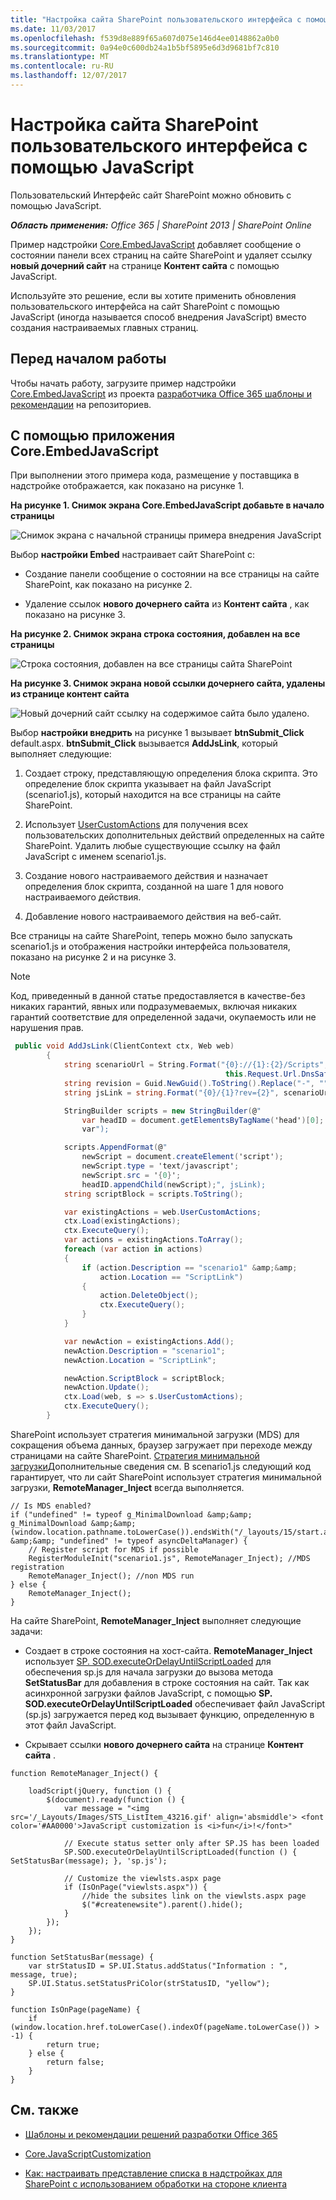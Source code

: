```yaml
---
title: "Настройка сайта SharePoint пользовательского интерфейса с помощью JavaScript"
ms.date: 11/03/2017
ms.openlocfilehash: f539d8e889f65a607d075e146d4ee0148862a0b0
ms.sourcegitcommit: 0a94e0c600db24a1b5bf5895e6d3d9681bf7c810
ms.translationtype: MT
ms.contentlocale: ru-RU
ms.lasthandoff: 12/07/2017
---
```

# <a name="customize-your-sharepoint-site-ui-by-using-javascript"></a>Настройка сайта SharePoint пользовательского интерфейса с помощью JavaScript

Пользовательский Интерфейс сайт SharePoint можно обновить с помощью JavaScript.
    
_**Область применения:** Office 365 | SharePoint 2013 | SharePoint Online_
    
Пример надстройки [Core.EmbedJavaScript](https://github.com/SharePoint/PnP/tree/master/Samples/Core.EmbedJavaScript) добавляет сообщение о состоянии панели всех страниц на сайте SharePoint и удаляет ссылку **новый дочерний сайт** на странице **Контент сайта** с помощью JavaScript. 
    
Используйте это решение, если вы хотите применить обновления пользовательского интерфейса на сайт SharePoint с помощью JavaScript (иногда называется способ внедрения JavaScript) вместо создания настраиваемых главных страниц. 

## <a name="before-you-begin"></a>Перед началом работы
<a name="sectionSection0"> </a>

Чтобы начать работу, загрузите пример надстройки [Core.EmbedJavaScript](https://github.com/SharePoint/PnP/tree/master/Samples/Core.EmbedJavaScript) из проекта [разработчика Office 365 шаблоны и рекомендации](https://github.com/SharePoint/PnP/tree/dev) на репозиториев.

## <a name="using-the-coreembedjavascript-app"></a>С помощью приложения Core.EmbedJavaScript
<a name="sectionSection1"> </a>

При выполнении этого примера кода, размещение у поставщика в надстройке отображается, как показано на рисунке 1. 

**На рисунке 1. Снимок экрана Core.EmbedJavaScript добавьте в начало страницы**

![Снимок экрана с начальной страницы примера внедрения JavaScript](media/bdbf1df9-5027-4c6c-8ae9-152747fbbc1c.png)

Выбор **настройки Embed** настраивает сайт SharePoint с:

- Создание панели сообщение о состоянии на все страницы на сайте SharePoint, как показано на рисунке 2.
    
- Удаление ссылок **нового дочернего сайта** из **Контент сайта** , как показано на рисунке 3.

**На рисунке 2. Снимок экрана строка состояния, добавлен на все страницы**

![Строка состояния, добавлен на все страницы сайта SharePoint](media/ccae4093-4640-4339-a5f2-1df66c117cdc.png)

**На рисунке 3. Снимок экрана новой ссылки дочернего сайта, удалены из странице контент сайта**

![Новый дочерний сайт ссылку на содержимое сайта было удалено.](media/0631ce39-76e8-446a-b628-f41c2a066e4c.png)

Выбор **настройки внедрить** на рисунке 1 вызывает **btnSubmit_Click** default.aspx. **btnSubmit_Click** вызывается **AddJsLink**, который выполняет следующие:

1. Создает строку, представляющую определения блока скрипта. Это определение блок скрипта указывает на файл JavaScript (scenario1.js), который находится на все страницы на сайте SharePoint. 
    
2. Использует [UserCustomActions](https://msdn.microsoft.com/library/office/microsoft.sharepoint.spweb.usercustomactions%28v=office.15%29.aspx) для получения всех пользовательских дополнительных действий определенных на сайте SharePoint. Удалить любые существующие ссылку на файл JavaScript с именем scenario1.js.
    
3.  Создание нового настраиваемого действия и назначает определения блок скрипта, созданной на шаге 1 для нового настраиваемого действия.
    
4. Добавление нового настраиваемого действия на веб-сайт.
    
Все страницы на сайте SharePoint, теперь можно было запускать scenario1.js и отображения настройки интерфейса пользователя, показано на рисунке 2 и на рисунке 3.
    
> [!NOTE] 
> Код, приведенный в данной статье предоставляется в качестве-без никаких гарантий, явных или подразумеваемых, включая никаких гарантий соответствие для определенной задачи, окупаемость или не нарушения прав.

```C#
 public void AddJsLink(ClientContext ctx, Web web)
        {
            string scenarioUrl = String.Format("{0}://{1}:{2}/Scripts", this.Request.Url.Scheme, 
                                                this.Request.Url.DnsSafeHost, this.Request.Url.Port);
            string revision = Guid.NewGuid().ToString().Replace("-", "");
            string jsLink = string.Format("{0}/{1}?rev={2}", scenarioUrl, "scenario1.js", revision);

            StringBuilder scripts = new StringBuilder(@"
                var headID = document.getElementsByTagName('head')[0]; 
                var");

            scripts.AppendFormat(@"
                newScript = document.createElement('script');
                newScript.type = 'text/javascript';
                newScript.src = '{0}';
                headID.appendChild(newScript);", jsLink);
            string scriptBlock = scripts.ToString();

            var existingActions = web.UserCustomActions;
            ctx.Load(existingActions);
            ctx.ExecuteQuery();
            var actions = existingActions.ToArray();
            foreach (var action in actions)
            {
                if (action.Description == "scenario1" &amp;&amp;
                    action.Location == "ScriptLink")
                {
                    action.DeleteObject();
                    ctx.ExecuteQuery();
                }
            }

            var newAction = existingActions.Add();
            newAction.Description = "scenario1";
            newAction.Location = "ScriptLink";

            newAction.ScriptBlock = scriptBlock;
            newAction.Update();
            ctx.Load(web, s => s.UserCustomActions);
            ctx.ExecuteQuery();
        }
```

SharePoint использует стратегия минимальной загрузки (MDS) для сокращения объема данных, браузер загружает при переходе между страницами на сайте SharePoint. [Стратегия минимальной загрузки](https://msdn.microsoft.com/library/office/dn456544%28v=office.15%29.aspx)Дополнительные сведения см. В scenario1.js следующий код гарантирует, что ли сайт SharePoint использует стратегия минимальной загрузки, **RemoteManager_Inject** всегда выполняется.

```
// Is MDS enabled?
if ("undefined" != typeof g_MinimalDownload &amp;&amp; g_MinimalDownload &amp;&amp; (window.location.pathname.toLowerCase()).endsWith("/_layouts/15/start.aspx") &amp;&amp; "undefined" != typeof asyncDeltaManager) {
    // Register script for MDS if possible
    RegisterModuleInit("scenario1.js", RemoteManager_Inject); //MDS registration
    RemoteManager_Inject(); //non MDS run
} else {
    RemoteManager_Inject();
}
```

На сайте SharePoint, **RemoteManager_Inject** выполняет следующие задачи:

- Создает в строке состояния на хост-сайта.  **RemoteManager_Inject** использует [SP. SOD.executeOrDelayUntilScriptLoaded](https://msdn.microsoft.com/library/office/ff411788%28v=office.14%29.aspx) для обеспечения sp.js для начала загрузки до вызова метода **SetStatusBar** для добавления в строке состояния на сайт. Так как асинхронной загрузки файлов JavaScript, с помощью **SP. SOD.executeOrDelayUntilScriptLoaded** обеспечивает файл JavaScript (sp.js) загружается перед код вызывает функцию, определенную в этот файл JavaScript.
    
- Скрывает ссылки **нового дочернего сайта** на странице **Контент сайта** .

```
function RemoteManager_Inject() {

    loadScript(jQuery, function () {
        $(document).ready(function () {
            var message = "<img src='/_Layouts/Images/STS_ListItem_43216.gif' align='absmiddle'> <font color='#AA0000'>JavaScript customization is <i>fun</i>!</font>"

            // Execute status setter only after SP.JS has been loaded
            SP.SOD.executeOrDelayUntilScriptLoaded(function () { SetStatusBar(message); }, 'sp.js');

            // Customize the viewlsts.aspx page
            if (IsOnPage("viewlsts.aspx")) {
                //hide the subsites link on the viewlsts.aspx page
                $("#createnewsite").parent().hide();
            }
        });
    });
}

function SetStatusBar(message) {
    var strStatusID = SP.UI.Status.addStatus("Information : ", message, true);
    SP.UI.Status.setStatusPriColor(strStatusID, "yellow");
}

function IsOnPage(pageName) {
    if (window.location.href.toLowerCase().indexOf(pageName.toLowerCase()) > -1) {
        return true;
    } else {
        return false;
    }
}

```

## <a name="see-also"></a>См. также
<a name="bk_addresources"> </a>

-  [Шаблоны и рекомендации решений разработки Office 365](Office-365-development-patterns-and-practices-solution-guidance.md)
    
-  [Core.JavaScriptCustomization](https://github.com/SharePoint/PnP/tree/master/Samples/Core.JavaScriptCustomization)
    
-  [Как: настраивать представление списка в надстройках для SharePoint с использованием обработки на стороне клиента](https://msdn.microsoft.com/library/8d5cabb2-70d0-46a0-bfe0-9e21f8d67d86.aspx)
